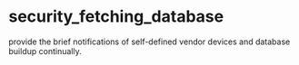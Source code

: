 # security_fetching_database
provide the brief notifications of self-defined vendor devices and database buildup continually.

